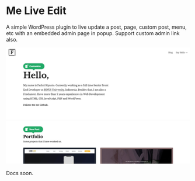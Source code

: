 # Me Live Edit
A simple WordPress plugin to live update a post, page, custom post, menu, etc with an embedded admin page in popup. Support custom admin link also.

![PLugin Preview](https://github.com/fachririyanto/me-live-edit/blob/master/preview.png)

Docs soon.
